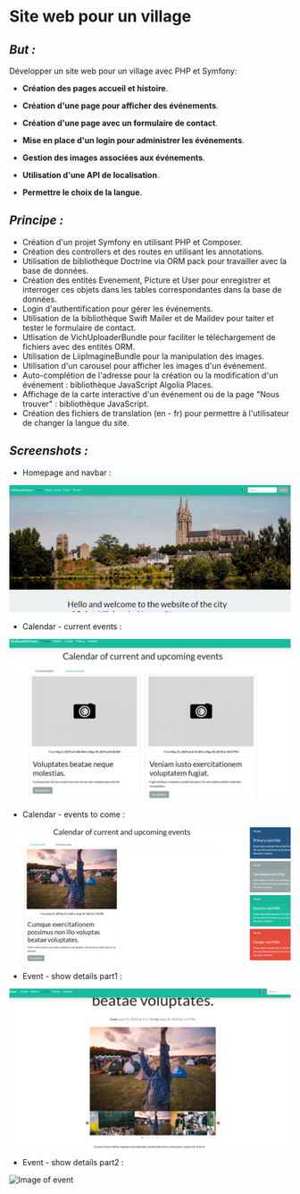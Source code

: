 Site web pour un village
========================

## _But :_

Développer un site web pour un village avec PHP et Symfony:

* **Création des pages accueil  et histoire**. 

* **Création d'une page pour afficher des événements**.

* **Création d'une page avec un formulaire de contact**.

* **Mise en place d'un login pour administrer les événements**.

* **Gestion des images associées aux événements**.

* **Utilisation d'une API de localisation**.

* **Permettre le choix de la langue**.


## _Principe :_

* Création d'un projet Symfony en utilisant PHP et Composer.
* Création des controllers et des routes en utilisant les annotations.
* Utilisation de bibliothèque Doctrine via ORM pack pour travailler avec la base de données.
* Création des entités Evenement, Picture et User pour enregistrer et interroger ces objets dans les tables correspondantes dans la base de données.
* Login d'authentification pour gérer les événements.
* Utilisation de la bibliothèque Swift Mailer et de Maildev pour taiter et tester le formulaire de contact.
* Utlisation de VichUploaderBundle pour faciliter le téléchargement de fichiers avec des entités ORM.
* Utilisation de LiipImagineBundle pour la manipulation des images.
* Utilisation d'un carousel pour afficher les images d'un événement.
* Auto-complétion de l'adresse pour la création ou la modification d'un événement : bibliothèque JavaScript Algolia Places.
* Affichage de la carte interactive d'un événement ou de la page "Nous trouver" :  bibliothèque JavaScript.
* Création des fichiers de translation (en - fr) pour permettre à l'utilisateur de changer la langue du site.

## _Screenshots :_

* Homepage and navbar :

![Image of homepage](https://github.com/ScytAl3/site-web-village/blob/master/screenshots/01-HomePage_and_navbar.png)

* Calendar - current events :

![Image of event](https://github.com/ScytAl3/site-web-village/blob/master/screenshots/02-HomePage_currentEvents.png)

* Calendar - events to come :

![Image of event](https://github.com/ScytAl3/site-web-village/blob/master/screenshots/03-HomePage_toComeEvents.png)

* Event - show details part1 :

![Image of event](https://github.com/ScytAl3/site-web-village/blob/master/screenshots/04-Event_show_details_part1.png)

* Event - show details part2 :

![Image of event](https://github.com/ScytAl3/site-web-village/blob/master/screenshots/04-Event_show_details_part2.png)
